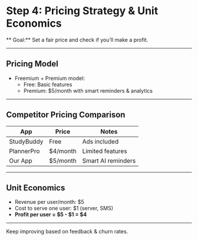 #  Step 4: Pricing Strategy & Unit Economics

** Goal:** Set a fair price and check if you’ll make a profit.

---

##  Pricing Model

- Freemium + Premium model:
  - Free: Basic features
  - Premium: $5/month with smart reminders & analytics

---

##  Competitor Pricing Comparison

| App         | Price    | Notes |
|-------------|----------|-------|
| StudyBuddy  | Free     | Ads included |
| PlannerPro  | $4/month | Limited features |
| Our App     | $5/month | Smart AI reminders |

---

##  Unit Economics

- Revenue per user/month: $5
- Cost to serve one user: $1 (server, SMS)
- **Profit per user = $5 - $1 = $4**

---

 Keep improving based on feedback & churn rates.
